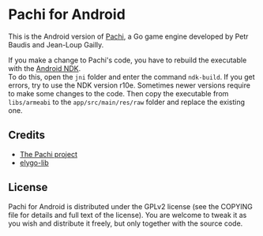# Pachi for Android

This is the Android version of [Pachi][1], a Go game engine developed by Petr Baudis and Jean-Loup Gailly.

If you make a change to Pachi's code, you have to rebuild the executable with the [Android NDK][2].  
To do this, open the `jni` folder and enter the command `ndk-build`. If you get errors, try to use the NDK version r10e. Sometimes newer versions require to make some changes to the code. Then copy the executable from `libs/armeabi` to the `app/src/main/res/raw` folder and replace the existing one.


## Credits

- [The Pachi project](http://pachi.or.cz)
- [elygo-lib](http://github.com/Daimas/elygo-lib)

## License

Pachi for Android is distributed under the GPLv2 license (see the COPYING file for details and full text of the license). You are welcome to tweak it as you wish and distribute it freely, but only together with the source code.

  [1]: http://pachi.or.cz
  [2]: http://developer.android.com/tools/sdk/ndk/index.html
